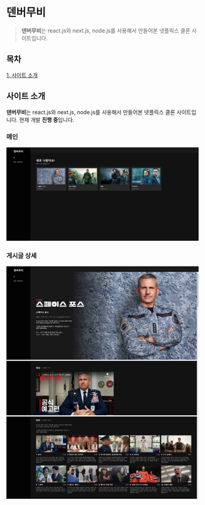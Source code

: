 # 덴버무비
> <strong>덴버무비</strong>는 react.js와 next.js, node.js를 사용해서 만들어본 넷플릭스 클론 사이트입니다.<br>

## 목차
[1. 사이트 소개](#사이트-소개)<br>

## 사이트 소개
<strong>덴버무비</strong>는 react.js와 next.js, node.js를 사용해서 만들어본 넷플릭스 클론 사이트입니다. 현재 개발 <strong>진행 중</strong>입니다.<br>

### 메인
![](https://raw.githubusercontent.com/github-denver/images/master/denver-movie/images/001.jpg)<br>

### 게시글 상세
![](https://raw.githubusercontent.com/github-denver/images/master/denver-movie/images/002.jpg)<br>
![](https://raw.githubusercontent.com/github-denver/images/master/denver-movie/images/003.jpg)<br>
![](https://raw.githubusercontent.com/github-denver/images/master/denver-movie/images/004.jpg)<br>
